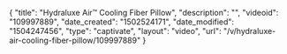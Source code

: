 {
    "title": "Hydraluxe Air&trade; Cooling Fiber Pillow",
    "description": "",
    "videoid": "109997889",
    "date_created": "1502524171",
    "date_modified": "1504247456",
    "type": "captivate",
    "layout": "video",
    "url": "\/v\/hydraluxe-air-cooling-fiber-pillow\/109997889"
}
